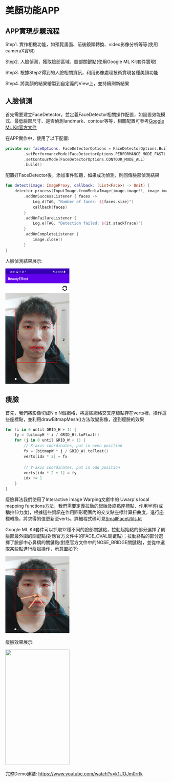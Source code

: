 # 美顏功能APP
## APP實現步驟流程
Step1. 實作相機功能，如預覽畫面、前後鏡頭轉換、video影像分析等等(使用cameraX實現)

Step2. 人臉偵測，獲取臉部區域、臉部關鍵點(使用Google ML Kit套件實現)

Step3. 根據Step2得到的人臉相關資訊，利用影像處理技術實現各種美顏功能

Step4. 將美顏的結果繪製到自定義的View上，並持續刷新結果

## 人臉偵測
首先需要建立FaceDetector，並定義FaceDetector相關操作配置，如設置效能模式、最低臉部尺寸、是否偵測landmark、contour等等，相關配置可參考[Google ML Kit官方文件](https://developers.google.com/ml-kit/vision/face-detection/android)

在APP實作中，使用了以下配置:
```kotlin
private var faceOptions: FaceDetectorOptions = FaceDetectorOptions.Builder()
        .setPerformanceMode(FaceDetectorOptions.PERFORMANCE_MODE_FAST) // Accuracy or Fast mode
        .setContourMode(FaceDetectorOptions.CONTOUR_MODE_ALL)
        .build()
```
配置好FaceDetector後，添加事件監聽，如果成功偵測，則回傳臉部偵測結果
```kotlin
fun detect(image: ImageProxy, callback: (List<Face>) -> Unit) {
    detector.process(InputImage.fromMediaImage(image.image!!, image.imageInfo.rotationDegrees))
        .addOnSuccessListener { faces ->
            Log.d(TAG, "Number of faces: ${faces.size}")
            callback(faces)
        }
        .addOnFailureListener {
            Log.e(TAG, "Detection failed: ${it.stackTrace}")
        }
        .addOnCompleteListener {
            image.close()
        }
}
```

人臉偵測結果展示:

<img src="https://github.com/YoranLiu/AndroidBeautyEffect/blob/master/face_detection_result.jpg" width=200 height=360/>



## 瘦臉
首先，我們將影像切成N x N個網格，將這些網格交叉座標點存在verts裡，操作這些座標點，並利用drawBitmapMesh()方法改變影像，達到瘦臉的效果
```kotlin
for (i in 0 until GRID_H + 1) {
    fy = (bitmapH * i / GRID_H).toFloat()
    for (j in 0 until GRID_W + 1) {
        // X-axis coordinates, put in even position
        fx = (bitmapW * j / GRID_W).toFloat()
        verts[idx * 2] = fx

        // Y-axis coordinates, put in odd position
        verts[idx * 2 + 1] = fy
        idx += 1
    }
}
```
瘦臉算法我們使用了Interactive Image Warping文獻中的 Uwarp's local mapping functions方法，我們需要定義拉動的起始及終點座標點、作用半徑(或稱拉伸力度)，根據這些資訊在作用圓形範圍內的交叉點座標計算扭曲度，進行座標轉換，將求得的值更新至verts。詳細程式碼可見[SmallFaceUtils.kt](https://github.com/YoranLiu/AndroidBeautyEffect/blob/master/app/src/main/java/com/jack/beautyeffect/beautyUtils/SmallFaceUtils.kt)

Google ML Kit套件可以抓取12種不同的臉部關鍵點，拉動起始點的部分選擇了則臉部最外圍的關鍵點(對應官方文件中的FACE_OVAL關鍵點)；拉動終點的部分選擇了臉部中心鼻橋的關鍵點(對應官方文件中的NOSE_BRIDGE關鍵點)，並從中選取某些點進行瘦臉操作，示意圖如下:

<img src="https://github.com/YoranLiu/AndroidBeautyEffect/blob/master/small_face_diagram.JPG" width=200 height=240/>

瘦臉效果展示:

<img src="https://github.com/YoranLiu/AndroidBeautyEffect/blob/master/smallFace_result.gif" width=200 height=360 />

完整Demo連結:
https://www.youtube.com/watch?v=k1UOJm0rrIk
